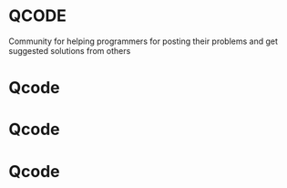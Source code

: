 # QCODE
Community for helping programmers for posting their problems and get suggested solutions from others
# Qcode
# Qcode
# Qcode
